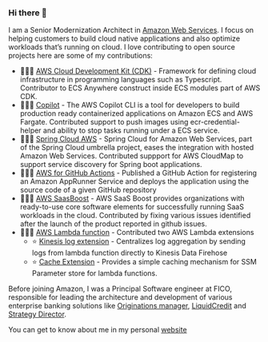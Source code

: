 ### Hi there 👋

I am a Senior Modernization Architect in [Amazon Web Services](www.aws.com). I focus on helping customers to build cloud native applications and also optimize workloads that’s running on cloud. I love contributing to open source projects here are some of my contributions:

-  🧑🏽‍💻 [AWS Cloud Development Kit (CDK)](https://github.com/aws/aws-cdk) - Framework for defining cloud infrastructure in programming languages such as Typescript. Contributor to ECS Anywhere construct inside ECS modules part of AWS CDK.
-  🧑🏽‍💻 [Copilot](https://github.com/aws/copilot-cli) - The AWS Copilot CLI is a tool for developers to build production ready containerized applications on Amazon ECS and AWS Fargate. Contributed support to push images using ecr-credential-helper and ability to stop tasks running under a ECS service.
-  🧑🏽‍💻 [Spring Cloud AWS](https://github.com/awspring/spring-cloud-aws/pull/95) - Spring Cloud for Amazon Web Services, part of the Spring Cloud umbrella project, eases the integration with hosted Amazon Web Services. Contributed suppport for AWS CloudMap to support service discovery for Spring boot applications.
-  🧑🏽‍💻 [AWS for GitHub Actions](https://github.com/hariohmprasath/amazon-app-runner-deploy) - Published a GitHub Action for registering an Amazon AppRunner Service and deploys the application using the source code of a given GitHub repository
-  🧑🏽‍💻 [AWS SaasBoost](https://github.com/awslabs/aws-saas-boost) - AWS SaaS Boost provides organizations with ready-to-use core software elements for successfully running SaaS workloads in the cloud. Contributed by fixing various issues identified after the launch of the product reported in github issues.
-  🧑🏽‍💻 [AWS Lambda function](https://aws.amazon.com/blogs/aws/getting-started-with-using-your-favorite-operational-tools-on-aws-lambda-extensions-are-now-generally-available/) - Contributed two AWS Lambda extensions
    * ⭐️ [Kinesis log extension](https://github.com/aws-samples/aws-lambda-extensions/tree/main/cache-extension-demo) - Centralizes log aggregation by sending logs from lambda function directly to Kinesis Data Firehose
    * ⭐️ [Cache Extension](https://github.com/aws-samples/aws-lambda-extensions/tree/main/cache-extension-demo) - Provides a simple caching mechanism for SSM Parameter store for lambda functions.

Before joining Amazon, I was a Principal Software engineer at FICO, responsible for leading the architecture and development of various enterprise banking solutions like [Originations manager](https://www.fico.com/en/products/fico-origination-manager), [LiquidCredit](https://www.fico.com/en/products/fico-small-business-scoring-service) and [Strategy Director](https://www.fico.com/en/products/fico-strategy-director).

You can get to know about me in my personal [website](www.hariohmprasath.com)

